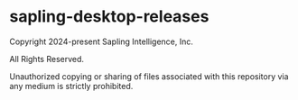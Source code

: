 # sapling-desktop-releases


Copyright 2024-present Sapling Intelligence, Inc.

All Rights Reserved.

Unauthorized copying or sharing of files associated with this repository via any medium is strictly prohibited.
